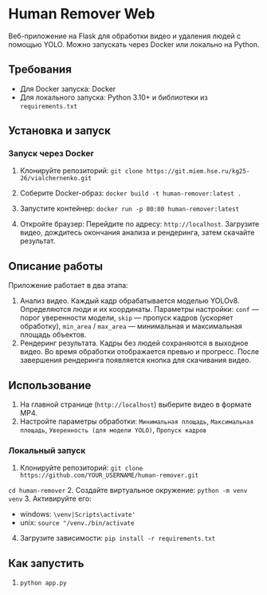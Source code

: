 # Human Remover Web

Веб-приложение на Flask для обработки видео и удаления людей с помощью YOLO. Можно запускать через Docker или локально на Python.

## Требования

- Для Docker запуска: Docker
- Для локального запуска: Python 3.10+ и библиотеки из `requirements.txt`

## Установка и запуск

### Запуск через Docker

1. Клонируйте репозиторий:
   `git clone https://git.miem.hse.ru/kg25-26/vialchernenko.git`

2. Соберите Docker-образ:
   `docker build -t human-remover:latest .`

3. Запустите контейнер:
   `docker run -p 80:80 human-remover:latest`

4. Откройте браузер:
   Перейдите по адресу: `http://localhost`.
   Загрузите видео, дождитесь окончания анализа и рендеринга, затем скачайте результат.

## Описание работы

Приложение работает в два этапа:

1. Анализ видео. Каждый кадр обрабатывается моделью YOLOv8. Определяются люди и их координаты. Параметры настройки: `conf` — порог уверенности модели, `skip` — пропуск кадров (ускоряет обработку), `min_area` / `max_area` — минимальная и максимальная площадь объектов.
2. Рендеринг результата. Кадры без людей сохраняются в выходное видео. Во время обработки отображается превью и прогресс. После завершения рендеринга появляется кнопка для скачивания видео.

## Использование

1. На главной странице (`http://localhost`) выберите видео в формате MP4.
2. Настройте параметры обработки: `Минимальная площадь`, `Максимальная площадь`, `Уверенность (для модели YOLO)`, `Пропуск кадров`

### Локальный запуск

1. Клонируйте репозиторий:
   `git clone https://github.com/YOUR_USERNAME/human-remover.git`

`cd human-remover` 2. Создайте виртуальное окружение: `python -m venv venv` 3. Активируйте его:

- windows: `\venv|Scripts\activate'`
- unix: `source "/venv./bin/activate`

4. Загрузите зависимости: `pip install -r requirements.txt`

## Как запустить

1. `python app.py`
